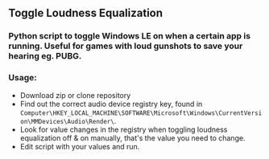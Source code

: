 ## Toggle Loudness Equalization

### Python script to toggle Windows LE on when a certain app is running. Useful for games with loud gunshots to save your hearing eg. PUBG.

### Usage:

- Download zip or clone repository
- Find out the correct audio device registry key, found in `Computer\HKEY_LOCAL_MACHINE\SOFTWARE\Microsoft\Windows\CurrentVersion\MMDevices\Audio\Render\`.
- Look for value changes in the registry when toggling loudness equalization off & on manually, that's the value you need to change.
- Edit script with your values and run.
